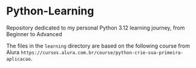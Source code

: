 # Python-Learning

Repository dedicated to my personal Python 3.12 learning journey, from Beginner to Advanced

The files in the `learning` directory are based on the following course from Alura `https://cursos.alura.com.br/course/python-crie-sua-primeira-aplicacao`.